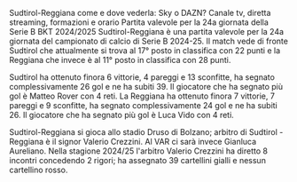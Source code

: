 Sudtirol-Reggiana come e dove vederla: Sky o DAZN? Canale tv, diretta streaming, formazioni e orario
Partita valevole per la 24a giornata della Serie B BKT 2024/2025
Sudtirol-Reggiana è una partita valevole per la 24a giornata del campionato di calcio di Serie B 2024-25. Il match vede di fronte Sudtirol che attualmente si trova al 17° posto in classifica con 22 punti e la Reggiana che invece è al 11° posto in classifica con 28 punti.

Sudtirol ha ottenuto finora 6 vittorie, 4 pareggi e 13 sconfitte, ha segnato complessivamente 26 gol e ne ha subiti 39. Il giocatore che ha segnato più gol è Matteo Rover con 4 reti.
La Reggiana ha ottenuto finora 7 vittorie, 7 pareggi e 9 sconfitte, ha segnato complessivamente 24 gol e ne ha subiti 26. Il giocatore che ha segnato più gol è Luca Vido con 4 reti.

Sudtirol-Reggiana si gioca allo stadio Druso di Bolzano; arbitro di Sudtirol - Reggiana è il signor Valerio Crezzini. Al VAR ci sarà invece Gianluca Aureliano. Nella stagione 2024/25 l'arbitro Valerio Crezzini ha diretto 8 incontri concedendo 2 rigori; ha assegnato 39 cartellini gialli e nessun cartellino rosso.
